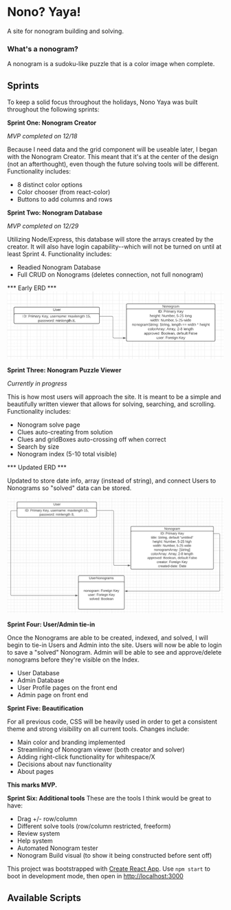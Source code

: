 # Nono? Yaya!
A site for nonogram building and solving.

### What's a nonogram?
A nonogram is a sudoku-like puzzle that is a color image when complete.

## Sprints
To keep a solid focus throughout the holidays, Nono Yaya was built throughout the following sprints:

**Sprint One: Nonogram Creator**

*MVP completed on 12/18*

Because I need data and the grid component will be useable later, I began with the Nonogram Creator. This meant that it's at the center of the design (not an afterthought), even though the future solving tools will be different.
Functionality includes:
* 8 distinct color options
* Color chooser (from react-color)
* Buttons to add columns and rows



**Sprint Two: Nonogram Database**

*MVP completed on 12/29*

Utilizing Node/Express, this database will store the arrays created by the creator. It will also have login capability--which will not be turned on until at least Sprint 4.
Functionality includes:
* Readied Nonogram Database
* Full CRUD on Nonograms (deletes connection, not full nonogram)

*** Early ERD ***
![ERD](/public/Nonogram-Early-ERD.png)


**Sprint Three: Nonogram Puzzle Viewer**

*Currently in progress*

This is how most users will approach the site. It is meant to be a simple and beautifully written viewer that allows for solving, searching, and scrolling.
Functionality includes:
* Nonogram solve page
* Clues auto-creating from solution
* Clues and gridBoxes auto-crossing off when correct
* Search by size
* Nonogram index (5-10 total visible)

*** Updated ERD ***

Updated to store date info, array (instead of string), and connect Users to Nonograms so "solved" data can be stored.

![UpdatedERD](/public/Jan2021ERD.png)

**Sprint Four: User/Admin tie-in**

Once the Nonograms are able to be created, indexed, and solved, I will begin to tie-in Users and Admin into the site. Users will now be able to login to save a "solved" Nonogram. Admin will be able to see and approve/delete nonograms before they're visible on the Index.
* User Database
* Admin Database
* User Profile pages on the front end
* Admin page on front end


**Sprint Five: Beautification**

For all previous code, CSS will be heavily used in order to get a consistent theme and strong visibility on all current tools.
Changes include:
* Main color and branding implemented
* Streamlining of Nonogram viewer (both creator and solver)
* Adding right-click functionality for whitespace/X
* Decisions about nav functionality
* About pages

**This marks MVP.**

**Sprint Six: Additional tools**
These are the tools I think would be great to have:
* Drag +/- row/column
* Different solve tools (row/column restricted, freeform)
* Review system
* Help system
* Automated Nonogram tester
* Nonogram Build visual (to show it being constructed before sent off)


This project was bootstrapped with [Create React App](https://github.com/facebook/create-react-app).
Use `npm start` to boot in development mode, then open in [http://localhost:3000](http://localhost:3000)
## Available Scripts

